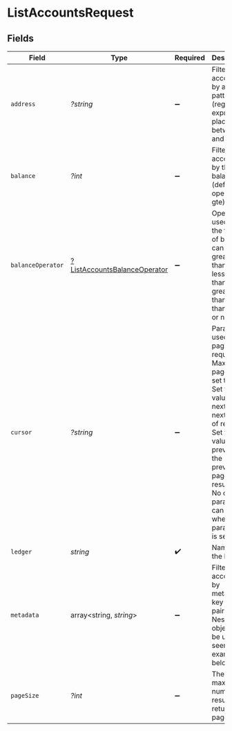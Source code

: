 # ListAccountsRequest


## Fields

| Field                                                                                                                                                                                                                                                    | Type                                                                                                                                                                                                                                                     | Required                                                                                                                                                                                                                                                 | Description                                                                                                                                                                                                                                              | Example                                                                                                                                                                                                                                                  |
| -------------------------------------------------------------------------------------------------------------------------------------------------------------------------------------------------------------------------------------------------------- | -------------------------------------------------------------------------------------------------------------------------------------------------------------------------------------------------------------------------------------------------------- | -------------------------------------------------------------------------------------------------------------------------------------------------------------------------------------------------------------------------------------------------------- | -------------------------------------------------------------------------------------------------------------------------------------------------------------------------------------------------------------------------------------------------------- | -------------------------------------------------------------------------------------------------------------------------------------------------------------------------------------------------------------------------------------------------------- |
| `address`                                                                                                                                                                                                                                                | *?string*                                                                                                                                                                                                                                                | :heavy_minus_sign:                                                                                                                                                                                                                                       | Filter accounts by address pattern (regular expression placed between ^ and $).                                                                                                                                                                          | users:.+                                                                                                                                                                                                                                                 |
| `balance`                                                                                                                                                                                                                                                | *?int*                                                                                                                                                                                                                                                   | :heavy_minus_sign:                                                                                                                                                                                                                                       | Filter accounts by their balance (default operator is gte)                                                                                                                                                                                               | 2400                                                                                                                                                                                                                                                     |
| `balanceOperator`                                                                                                                                                                                                                                        | [?ListAccountsBalanceOperator](../../models/operations/ListAccountsBalanceOperator.md)                                                                                                                                                                   | :heavy_minus_sign:                                                                                                                                                                                                                                       | Operator used for the filtering of balances can be greater than/equal, less than/equal, greater than, less than, equal or not.<br/>                                                                                                                      | gte                                                                                                                                                                                                                                                      |
| `cursor`                                                                                                                                                                                                                                                 | *?string*                                                                                                                                                                                                                                                | :heavy_minus_sign:                                                                                                                                                                                                                                       | Parameter used in pagination requests. Maximum page size is set to 15.<br/>Set to the value of next for the next page of results.<br/>Set to the value of previous for the previous page of results.<br/>No other parameters can be set when this parameter is set.<br/> | aHR0cHM6Ly9nLnBhZ2UvTmVrby1SYW1lbj9zaGFyZQ==                                                                                                                                                                                                             |
| `ledger`                                                                                                                                                                                                                                                 | *string*                                                                                                                                                                                                                                                 | :heavy_check_mark:                                                                                                                                                                                                                                       | Name of the ledger.                                                                                                                                                                                                                                      | ledger001                                                                                                                                                                                                                                                |
| `metadata`                                                                                                                                                                                                                                               | array<string, *string*>                                                                                                                                                                                                                                  | :heavy_minus_sign:                                                                                                                                                                                                                                       | Filter accounts by metadata key value pairs. Nested objects can be used as seen in the example below.                                                                                                                                                    |                                                                                                                                                                                                                                                          |
| `pageSize`                                                                                                                                                                                                                                               | *?int*                                                                                                                                                                                                                                                   | :heavy_minus_sign:                                                                                                                                                                                                                                       | The maximum number of results to return per page.<br/>                                                                                                                                                                                                   |                                                                                                                                                                                                                                                          |
